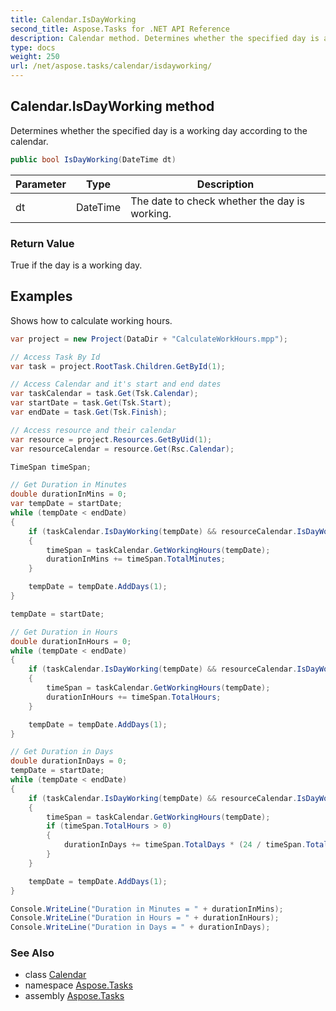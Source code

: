 ```yaml
---
title: Calendar.IsDayWorking
second_title: Aspose.Tasks for .NET API Reference
description: Calendar method. Determines whether the specified day is a working day according to the calendar
type: docs
weight: 250
url: /net/aspose.tasks/calendar/isdayworking/
---
```

## Calendar.IsDayWorking method

Determines whether the specified day is a working day according to the calendar.

```csharp
public bool IsDayWorking(DateTime dt)
```

| Parameter | Type | Description |
| --- | --- | --- |
| dt | DateTime | The date to check whether the day is working. |

### Return Value

True if the day is a working day.

## Examples

Shows how to calculate working hours.

```csharp
var project = new Project(DataDir + "CalculateWorkHours.mpp");

// Access Task By Id
var task = project.RootTask.Children.GetById(1);

// Access Calendar and it's start and end dates
var taskCalendar = task.Get(Tsk.Calendar);
var startDate = task.Get(Tsk.Start);
var endDate = task.Get(Tsk.Finish);

// Access resource and their calendar
var resource = project.Resources.GetByUid(1);
var resourceCalendar = resource.Get(Rsc.Calendar);

TimeSpan timeSpan;

// Get Duration in Minutes
double durationInMins = 0;
var tempDate = startDate;
while (tempDate < endDate)
{
    if (taskCalendar.IsDayWorking(tempDate) && resourceCalendar.IsDayWorking(tempDate))
    {
        timeSpan = taskCalendar.GetWorkingHours(tempDate);
        durationInMins += timeSpan.TotalMinutes;
    }

    tempDate = tempDate.AddDays(1);
}

tempDate = startDate;

// Get Duration in Hours
double durationInHours = 0;
while (tempDate < endDate)
{
    if (taskCalendar.IsDayWorking(tempDate) && resourceCalendar.IsDayWorking(tempDate))
    {
        timeSpan = taskCalendar.GetWorkingHours(tempDate);
        durationInHours += timeSpan.TotalHours;
    }

    tempDate = tempDate.AddDays(1);
}

// Get Duration in Days
double durationInDays = 0;
tempDate = startDate;
while (tempDate < endDate)
{
    if (taskCalendar.IsDayWorking(tempDate) && resourceCalendar.IsDayWorking(tempDate))
    {
        timeSpan = taskCalendar.GetWorkingHours(tempDate);
        if (timeSpan.TotalHours > 0)
        {
            durationInDays += timeSpan.TotalDays * (24 / timeSpan.TotalHours);
        }
    }

    tempDate = tempDate.AddDays(1);
}

Console.WriteLine("Duration in Minutes = " + durationInMins);
Console.WriteLine("Duration in Hours = " + durationInHours);
Console.WriteLine("Duration in Days = " + durationInDays);
```

### See Also

* class [Calendar](../)
* namespace [Aspose.Tasks](../../calendar/)
* assembly [Aspose.Tasks](../../../)



